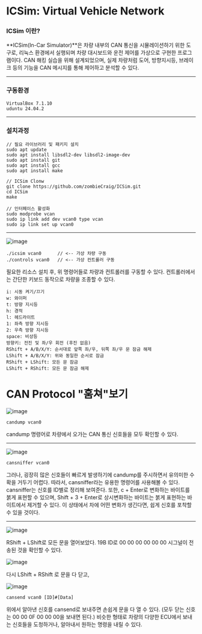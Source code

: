 ICSim: Virtual Vehicle Network
==============================

### ICSim 이란?
**ICSim(In-Car Simulator)**은 차량 내부의 CAN 통신을 시뮬레이션하기 위한 도구로, 리눅스 환경에서 실행되며 차량 대시보드와 운전 제어를 가상으로 구현한 프로그램이다. 
CAN 해킹 실습을 위해 설계되었으며, 실제 차량처럼 도어, 방향지시등, 브레이크 등의 기능을 CAN 메시지를 통해 제어하고 분석할 수 있다.

---

### 구동환경
```
VirtualBox 7.1.10
uduntu 24.04.2
```
---
### 설치과정
```
// 필요 라이브러리 및 패키지 설치
sudo apt update
sudo apt install libsdl2-dev libsdl2-image-dev
sudo apt install git
sudo apt install gcc
sudo apt install make

// ICSim Clonw
git clone https://github.com/zombieCraig/ICSim.git
cd ICSim
make

// 인터페이스 활성화
sudo modprobe vcan
sudo ip link add dev vcan0 type vcan
sudo ip link set up vcan0
```

---
![image](https://github.com/user-attachments/assets/5b5b14ee-7a3b-491f-a8a8-28b9e0a043b4)

```
./icsim vcan0      // <-- 가상 차량 구동
./controls vcan0   // <-- 가상 컨트롤러 구동
```
필요한 리소스 설치 후, 위 명령어들로 차량과 컨트롤러를 구동할 수 있다.
컨트롤러에서는 간단한 키보드 동작으로 차량을 조종할 수 있다.

```
i: 시동 켜기/끄기
w: 와이퍼
t: 방향 지시등
h: 경적
l: 헤드라이트
1: 좌측 방향 지시등
2: 우측 방향 지시등
space: 비상등
방향키: 전진 및 좌/우 회전 (후진 없음)
RShift + A/B/X/Y: 순서대로 앞쪽 좌/우, 뒤쪽 좌/우 문 잠금 해제
LShift + A/B/X/Y: 위와 동일한 순서로 잠금
RShift + LShift: 모든 문 잠금
LShift + RShift: 모든 문 잠금 해제
```



# CAN Protocol "훔쳐"보기

![image](https://github.com/user-attachments/assets/edd1c80a-ebc4-4a8c-aa3e-5a69042d082f)

```
candump vcan0
```
candump 명령어로 차량에서 오가는 CAN 통신 신호들을 모두 확인할 수 있다.

---
![image](https://github.com/user-attachments/assets/036f98ad-3144-4f5d-967e-3ac2dcf43ed3)

```
cansniffer vcan0
```
그러나, 굉장히 많은 신호들이 빠르게 발생하기에 candump를 주시하면서 유의미한 수확을 거두기 어렵다. 따라서, cansniffer라는 유용한 명령어를 사용해볼 수 있다. cansniffer는 신호를 ID별로 정리해 보여준다. 또한, c + Enter로 변화하는 바이트를 붉게 표현할 수 있으며, Shift + 3 + Enter로 상시변화하는 바이트는 붉게 표현하는 바이트에서 제거할 수 있다. 이 상태에서 차에 어떤 변화가 생긴다면, 쉽게 신호를 포착할 수 있을 것이다.

---
![image](https://github.com/user-attachments/assets/da6944e7-daa0-459b-b484-3ceaeaf0b6ee)

RShift + LShift로 모든 문을 열어보았다. 19B ID로 00 00 00 00 00 00 시그널이 전송된 것을 확인할 수 있다.



![image](https://github.com/user-attachments/assets/bbeba720-9ae8-4a05-a33c-46a94ce7265d)

다시 LShift + RShift 로 문을 다 닫고,



![image](https://github.com/user-attachments/assets/ec8e47c0-1573-4e00-8cc5-45fa1193a181)

```
cansend vcan0 [ID]#[Data]
```
위에서 알아낸 신호를 cansend로 보내주면 손쉽게 문을 다 열 수 있다. (모두 닫는 신호는 00 00 0F 00 00 00을 보내면 된다.) 비슷한 형태로 차량의 다양한 ECU에서 보내는 신호들을 도청하거나, 알아내서 원하는 명령을 내릴 수 있다.
